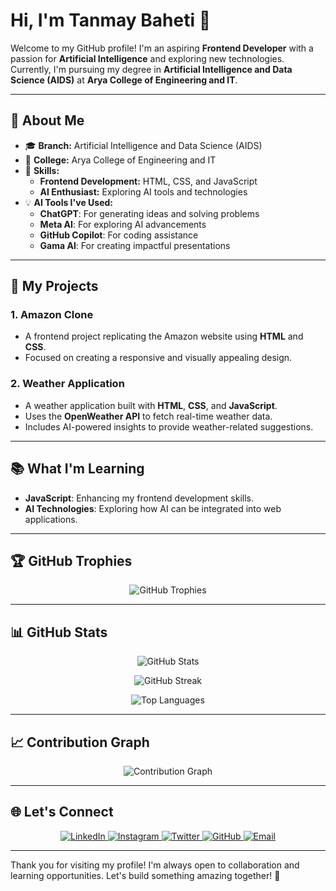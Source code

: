 # Hi, I'm Tanmay Baheti 👋

Welcome to my GitHub profile! I'm an aspiring **Frontend Developer** with a passion for **Artificial Intelligence** and exploring new technologies. Currently, I'm pursuing my degree in **Artificial Intelligence and Data Science (AIDS)** at **Arya College of Engineering and IT**.

---

## 🌟 About Me

- 🎓 **Branch:** Artificial Intelligence and Data Science (AIDS)  
- 🏫 **College:** Arya College of Engineering and IT  
- 🌱 **Skills:**  
  - **Frontend Development:** HTML, CSS, and JavaScript  
  - **AI Enthusiast:** Exploring AI tools and technologies  
- 💡 **AI Tools I've Used:**  
  - **ChatGPT**: For generating ideas and solving problems  
  - **Meta AI**: For exploring AI advancements  
  - **GitHub Copilot**: For coding assistance  
  - **Gama AI**: For creating impactful presentations  

---

## 🚀 My Projects

### 1. **Amazon Clone**
- A frontend project replicating the Amazon website using **HTML** and **CSS**.
- Focused on creating a responsive and visually appealing design.

### 2. **Weather Application**
- A weather application built with **HTML**, **CSS**, and **JavaScript**.
- Uses the **OpenWeather API** to fetch real-time weather data.
- Includes AI-powered insights to provide weather-related suggestions.

---

## 📚 What I'm Learning

- **JavaScript**: Enhancing my frontend development skills.
- **AI Technologies**: Exploring how AI can be integrated into web applications.

---

## 🏆 GitHub Trophies

<p align="center">
  <img src="https://github-profile-trophy.vercel.app/?username=tanmaystar-512&theme=radical&no-frame=true&margin-w=15&margin-h=15" alt="GitHub Trophies" />
</p>

---

## 📊 GitHub Stats

<p align="center">
  <img src="https://github-readme-stats.vercel.app/api?username=tanmaystar-512&show_icons=true&theme=radical" alt="GitHub Stats" />
</p>

<p align="center">
  <img src="https://github-readme-streak-stats.herokuapp.com/?user=tanmaystar-512&theme=radical" alt="GitHub Streak" />
</p>

<p align="center">
  <img src="https://github-readme-stats.vercel.app/api/top-langs/?username=tanmaystar-512&layout=compact&theme=radical" alt="Top Languages" />
</p>

---

## 📈 Contribution Graph

<p align="center">
  <img src="https://activity-graph.herokuapp.com/graph?username=tanmaystar-512&theme=radical" alt="Contribution Graph" />
</p>

---

## 🌐 Let's Connect

<p align="center">
  <a href="https://www.linkedin.com/in/tanmay-baheti-9ab0a0319" target="_blank">
    <img src="https://img.shields.io/badge/LinkedIn-0077B5?style=for-the-badge&logo=linkedin&logoColor=white" alt="LinkedIn" />
  </a>
  <a href="https://www.instagram.com/tanmaybaheti?igsh=YzljYTk1ODg3Zg==" target="_blank">
    <img src="https://img.shields.io/badge/Instagram-E4405F?style=for-the-badge&logo=instagram&logoColor=white" alt="Instagram" />
  </a>
  <a href="https://x.com/Tanmay_baheti?t=VNDv8c6qUpHteNexRDsTNw&s=08" target="_blank">
    <img src="https://img.shields.io/badge/Twitter-1DA1F2?style=for-the-badge&logo=twitter&logoColor=white" alt="Twitter" />
  </a>
  <a href="https://github.com/tanmaystar-512" target="_blank">
    <img src="https://img.shields.io/badge/GitHub-181717?style=for-the-badge&logo=github&logoColor=white" alt="GitHub" />
  </a>
  <a href="mailto:vimalbaheti1973@gmail.com" target="_blank">
    <img src="https://img.shields.io/badge/Email-D14836?style=for-the-badge&logo=gmail&logoColor=white" alt="Email" />
  </a>
</p>

---

Thank you for visiting my profile! I'm always open to collaboration and learning opportunities. Let's build something amazing together! 🚀
